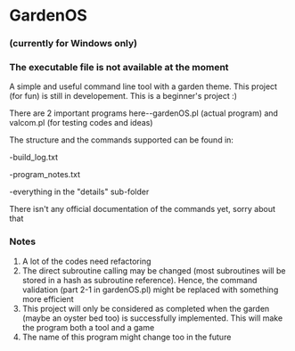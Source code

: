 # GardenOS
### (currently for Windows only)
### The executable file is not available at the moment
A simple and useful command line tool with a garden theme. This project (for fun) is still in developement. This is a beginner's project :)

There are 2 important programs here--gardenOS.pl (actual program) and valcom.pl (for testing codes and ideas)

The structure and the commands supported can be found in:

  -build_log.txt
  
  -program_notes.txt
  
  -everything in the "details" sub-folder
  

There isn't any official documentation of the commands yet, sorry about that

### Notes
1. A lot of the codes need refactoring
2. The direct subroutine calling may be changed (most subroutines will be stored in a hash as subroutine reference). Hence, the command validation (part 2-1 in gardenOS.pl) might be replaced with something more efficient
4. This project will only be considered as completed when the garden (maybe an oyster bed too) is successfully implemented. This will make the program both a tool and a game
5. The name of this program might change too in the future
